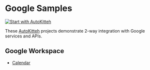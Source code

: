 # Google Samples

[![Start with AutoKitteh](https://autokitteh.com/assets/autokitteh-badge.svg)](https://app.autokitteh.cloud/template?name=samples/google)

These [AutoKitteh](https://github.com/autokitteh/autokitteh) projects
demonstrate 2-way integration with Google services and APIs.

## Google Workspace

- [Calendar](./calendar/)
